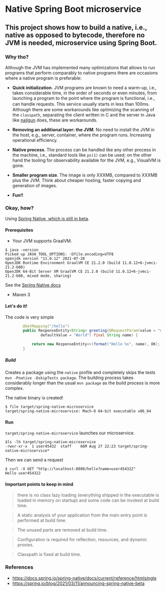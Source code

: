 # Native Spring Boot microservice

## This project shows how to build a native, i.e., native as opposed to bytecode, therefore no JVM is needed, microservice using Spring Boot.

### Why tho?
Although the JVM has implemented many optimizations that allows to run programs that perform comparably to native programs there are occasions where a native program is preferable:

* **Quick initialization**. JVM programs are known to need a warm-up, i.e., takes considerable time, in the order of seconds or even minutes, from launching a program to the point where the program is functional, i.e., can handle requests.  This service usually starts in less than 100ms.　Although there are some workarounds like optimizing the scanning of the `classpath`, separating the client written in C and the server in Java like [nailgun](https://github.com/facebook/nailgun) does, these are workarounds.
  
* **Removing an additional layer: the JVM**. No need to install the JVM in the host, e.g., server, container, where the program runs. Increasing operational efficiency.

* **Native process**. The process can be handled like any other process in the machine, i.e., standard tools like `ps(1)` can be used; on the other hand the tooling for observability available for the JVM, e.g., VisualVM is gone.

* **Smaller program size**. The image is only XXXMB, compared to XXXMB plus the JVM. Think about cheaper hosting, faster copying and generation of images.

* **Fun!!**

### Okay, how?
Using [Spring Native, which is still in beta](https://spring.io/blog/2021/03/11/announcing-spring-native-beta).

#### Prerequisites
* Your JVM supports GraalVM.
```
$ java -version
Picked up JAVA_TOOL_OPTIONS: -Dfile.encoding=UTF8
openjdk version "11.0.12" 2021-07-20
OpenJDK Runtime Environment GraalVM CE 21.2.0 (build 11.0.12+6-jvmci-21.2-b08)
OpenJDK 64-Bit Server VM GraalVM CE 21.2.0 (build 11.0.12+6-jvmci-21.2-b08, mixed mode, sharing)
```
See the [Spring Native docs](https://docs.spring.io/spring-native/docs/current/reference/htmlsingle/#getting-started-native-build-tools)

* Maven 3


#### Let's do it!
The code is very simple
```java
        @GetMapping("/hello")
        public ResponseEntity<String> greeting(@RequestParam(value = "name",
                defaultValue = "World") final String name) {

            return new ResponseEntity<>(format("Hello %s", name), OK);
        }
```

##### Build
Creates a package using the `native` profile and completely skips the tests `mvn -Pnative -DskipTests package`.
The building process takes considerably longer than the usual `mvn package` as the build process is more complex.

The native binary is created!
```
$ file target/spring-native-microservice
target/spring-native-microservice: Mach-O 64-bit executable x86_64
```

#### Run
`target/spring-native-microservice` launches our microservice.
```
$ls -lh target/spring-native-microservice
-rwxr-xr-x  1 user45432  staff    66M Aug 27 22:23 target/spring-native-microservice*
```

Then we can send a request
```
$ curl -X GET "http://localhost:8080/hello?name=user454322"
Hello user454322
```

#### Important points to keep in mind
> there is no class lazy loading (everything shipped in the executable is loaded in memory on startup) and some code can be invoked at build time.

> A static analysis of your application from the main entry point is performed at build time.

> The unused parts are removed at build time.

> Configuration is required for reflection, resources, and dynamic proxies.

> Classpath is fixed at build time.

### References
* https://docs.spring.io/spring-native/docs/current/reference/htmlsingle
* https://spring.io/blog/2021/03/11/announcing-spring-native-beta